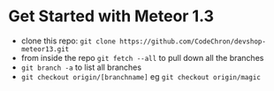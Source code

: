 # Get Started with Meteor 1.3
- clone this repo: ```git clone https://github.com/CodeChron/devshop-meteor13.git```
- from inside the repo ```git fetch --all``` to pull down all the branches
- ```git branch -a``` to list all branches
- ```git checkout origin/[branchname]``` eg ```git checkout origin/magic```

